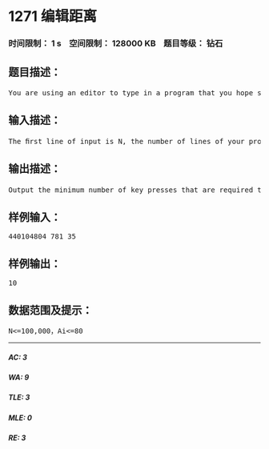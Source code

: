 # 1271 编辑距离   
### 时间限制： 1 s&nbsp;&nbsp;&nbsp;&nbsp;空间限制： 128000 KB&nbsp;&nbsp;&nbsp;&nbsp;题目等级： 钻石  
## 题目描述：  

<pre>
You are using an editor to type in a program that you hope solves another problem on this contest. Instead of thinking about solving this problem, you look at your editor and start to think of how to edit your program more quickly.你正在参加一个编程比赛，使用一个新的编辑器来敲代码。你临时开了点小差，在想如何编辑程序能够使得效率更高。Your editor has the following characteristics:你的编辑器有如下的一些功能：&bull; you can move your cursor using the direction keys: up (&uarr;), down (&darr;) , left (&larr;) or right (&rarr;)你可以使用上下左右按键来移动你的光标&bull; pressing &rarr; will move the cursor one character to the right; if the cursor is on the rightmost character of a line, the cursor will move to the ﬁrst character of the next line below the current line; (the cursor will not move if it is in the bottom-right position)按右键可以把光标往右移动一个字符，如果光标在当前行的最右边，光标就会移动到下一行的第一个字符。如果光标在最右下角，就不移动。&bull; pressing &larr; will move the cursor one character to the left; if the cursor is on the leftmost character of a line, the cursor will move to the last character of the previous line above the current line; (the cursor will not move if it is in the top-left position)按左键可以把光标往左移动一个字符，如果光标在当前行的最左边，光标就会移动到上一行的最后一个字符。如果光标在最左上角，就不移动。&bull; pressing&uarr;will move the cursor to the character immediately above it; if there is no character immediately above the cursor, it will move to the last character of the previous line above the current line; (the cursor will not move if it is on the ﬁrst line)按上键可以把光标往上移动一个字符，如果当前位置的正上方没有字符，那么光标就会移动到上一行的末尾。如果光标在第一行，就不移动。&bull; pressing&darr;will move the cursor to the character immediately below it; if there is no character immediately below the cursor, it will move to the last character of the next line below the current line; (the cursor will not move if it is on the last line)按下键可以把光标往下移动一个字符，如果当前位置的正下方没有字符，那么光标就会移动到下一行的末尾。如果光标在最后一行行，就不移动。You would like to ﬁnd the least number of key presses that will cause you to move between posi- tions in your editor in a given program which you are editing.你想要知道，要使得光标从当前位置移动到目标位置，至少要按键多少次
</pre>
  
  
## 输入描述：  

<pre>
The ﬁrst line of input is N, the number of lines of your program (1 &le; N &le; 100000). The next N lines contain the number of characters on each line: you can assume there is at least one character per line, and at most 80 characters per line. The next line contains two integers RS CS, indicating the starting row and column of the cursor (1 &le; RS &le; N, 1 &le; CS, and CS is at most the number of characters in row RS). The last line contains two integers RF CF, indicating the ﬁnishing row and column of the cursor (1 &le; RF &le; N, 1 &le; CF, and CF is at most the number of characters in row RF).第一行是正整数N表示行数，接下来共N行每行一个正整数Ai表示第i行的字符数。接下来一行是两个正整数RS,CS表示光标当前位置是第RS行第CS列。最后一行是两个正整数RF,CF表示需要将光标移动到第RF行第CF列。
</pre>
  
  
## 输出描述：  

<pre>
Output the minimum number of key presses that are required to move the cursor from row RS and column CS to row RF and column CF输出最小的移动次数使得光标从(RS,CS)移动到(RF,CF)
</pre>
  
  
## 样例输入：  

<pre>
440104804 781 35
</pre>
  
  
## 样例输出：  

<pre>
10
</pre>
  
  
## 数据范围及提示：  

<pre>
N<=100,000，Ai<=80
</pre>
  
  
***  

##### AC: 3  
##### WA: 9  
##### TLE: 3  
##### MLE: 0  
##### RE: 3  
